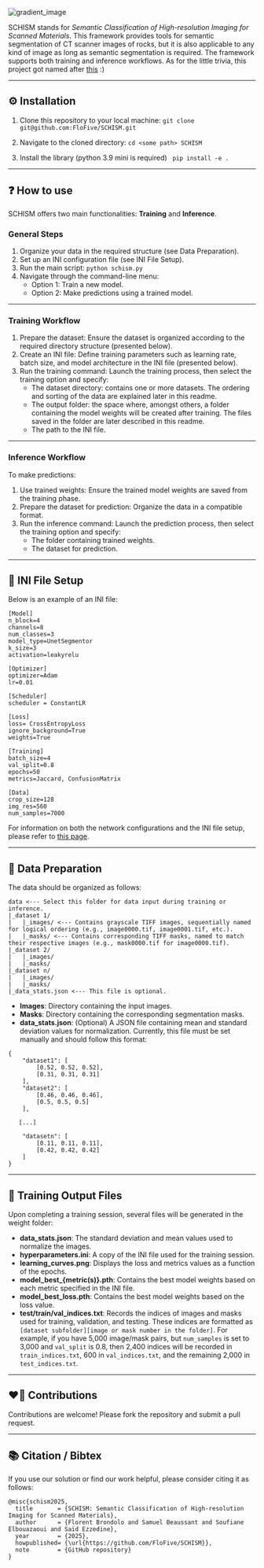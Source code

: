 ![gradient_image](https://github.com/user-attachments/assets/5e76c773-82b8-4790-b5b9-5bfff6eed0a1)

SCHISM stands for _Semantic Classification of High-resolution Imaging for Scanned Materials_. This framework provides tools for semantic segmentation of CT scanner images of rocks, but it is also applicable to any kind of image as long as semantic segmentation is required. The framework supports both training and inference workflows. As for the little trivia, this project got named after [this](https://www.youtube.com/watch?v=MM62wjLrgmA&ab_channel=TOOLVEVO) :) 

---
## :gear: Installation

1. Clone this repository to your local machine:
   ``` git clone git@github.com:FloFive/SCHISM.git ```

3. Navigate to the cloned directory:
   ``` cd <some path> SCHISM ```
3. Install the library (python 3.9 mini is required)
   ``` pip install -e .```
   
---
## :question: How to use

SCHISM offers two main functionalities: **Training** and **Inference**.

### General Steps
1. Organize your data in the required structure (see Data Preparation).
2. Set up an INI configuration file (see INI File Setup).
3. Run the main script:
   ``` python schism.py ```
4. Navigate through the command-line menu:
    - Option 1: Train a new model.
    - Option 2: Make predictions using a trained model.

---
### Training Workflow
1. Prepare the dataset: Ensure the dataset is organized according to the required directory structure (presented below).
2. Create an INI file: Define training parameters such as learning rate, batch size, and model architecture in the INI file (presented below).
3. Run the training command: Launch the training process, then select the training option and specify:
    - The dataset directory: contains one or more datasets. The ordering and sorting of the data are explained later in this readme.
    - The output folder: the space where, amongst others, a folder containing the model weights will be created after training. The files saved in the folder are later described in this readme.
    - The path to the INI file.

---
### Inference Workflow
To make predictions:
1. Use trained weights: Ensure the trained model weights are saved from the training phase.
2. Prepare the dataset for prediction: Organize the data in a compatible format.
3. Run the inference command: Launch the prediction process, then select the training option and specify:
    - The folder containing trained weights.
    - The dataset for prediction.

---
## :scroll: INI File Setup

Below is an example of an INI file:

```
[Model]
n_block=4
channels=8
num_classes=3
model_type=UnetSegmentor
k_size=3
activation=leakyrelu
 
[Optimizer]
optimizer=Adam
lr=0.01

[Scheduler]
scheduler = ConstantLR

[Loss]
loss= CrossEntropyLoss
ignore_background=True
weights=True

[Training]
batch_size=4
val_split=0.8
epochs=50
metrics=Jaccard, ConfusionMatrix
 
[Data]
crop_size=128
img_res=560
num_samples=7000

```

For information on both the network configurations and the INI file setup, please refer to [this page](https://github.com/FloFive/SCHISM/blob/main/docs/ini.md).

---
## 👾 Data Preparation

The data should be organized as follows:

```
data <--- Select this folder for data input during training or inference.
|_dataset 1/
|   |_images/ <--- Contains grayscale TIFF images, sequentially named for logical ordering (e.g., image0000.tif, image0001.tif, etc.).
|   |_masks/ <--- Contains corresponding TIFF masks, named to match their respective images (e.g., mask0000.tif for image0000.tif).
|_dataset 2/
|   |_images/
|   |_masks/
|_dataset n/
|   |_images/
|   |_masks/
|_data_stats.json <--- This file is optional.
```

- **Images**: Directory containing the input images.
- **Masks**: Directory containing the corresponding segmentation masks.
- **data_stats.json**: (Optional) A JSON file containing mean and standard deviation values for normalization. Currently, this file must be set manually and should follow this format:

```
{
    "dataset1": [
        [0.52, 0.52, 0.52],
        [0.31, 0.31, 0.31]
    ],
    "dataset2": [
        [0.46, 0.46, 0.46],
        [0.5, 0.5, 0.5]
    ],

   [...]

    "datasetn": [
        [0.11, 0.11, 0.11],
        [0.42, 0.42, 0.42]
    ]
}
```
---
## 💾 Training Output Files

 Upon completing a training session, several files will be generated in the weight folder:

- **data_stats.json**: The standard deviation and mean values used to normalize the images.
- **hyperparameters.ini**: A copy of the INI file used for the training session.
- **learning_curves.png**: Displays the loss and metrics values as a function of the epochs.
- **model_best_{metric(s)}.pth**: Contains the best model weights based on each metric specified in the INI file.
- **model_best_loss.pth**: Contains the best model weights based on the loss value.
- **test/train/val_indices.txt**: Records the indices of images and masks used for training, validation, and testing. These indices are formatted as `[dataset subfolder][image or mask number in the folder]`. For example, if you have 5,000 image/mask pairs, but `num_samples` is set to 3,000 and `val_split` is 0.8, then 2,400 indices will be recorded in `train_indices.txt`, 600 in `val_indices.txt`, and the remaining 2,000 in `test_indices.txt`.

---
## :heart_on_fire: Contributions
Contributions are welcome! Please fork the repository and submit a pull request.

---
## 📚 Citation / Bibtex

If you use our solution or find our work helpful, please consider citing it as follows:

```
@misc{schism2025,
  title       = {SCHISM: Semantic Classification of High-resolution Imaging for Scanned Materials},
  author      = {Florent Brondolo and Samuel Beaussant and Soufiane Elbouazaoui and Saïd Ezzedine},
  year        = {2025},
  howpublished= {\url{https://github.com/FloFive/SCHISM}},
  note        = {GitHub repository}
}
```
